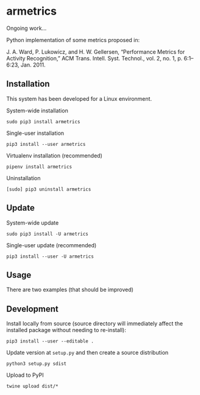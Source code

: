 armetrics
=========

Ongoing work...

Python implementation of some metrics proposed in:

J. A. Ward, P. Lukowicz, and H. W. Gellersen, “Performance Metrics for Activity Recognition,” ACM Trans. Intell. Syst. Technol., vol. 2, no. 1, p. 6:1–6:23, Jan. 2011.

Installation
------------

This system has been developed for a Linux environment.

System-wide installation

    sudo pip3 install armetrics

Single-user installation

    pip3 install --user armetrics

Virtualenv installation (recommended)

    pipenv install armetrics

Uninstallation

    [sudo] pip3 uninstall armetrics

Update
------

System-wide update

    sudo pip3 install -U armetrics

Single-user update (recommended)

    pip3 install --user -U armetrics

Usage
-----

There are two examples (that should be improved)

Development
-----------

Install locally from source (source directory will immediately affect the installed package
without needing to re-install):

    pip3 install --user --editable .

Update version at `setup.py` and then create a source distribution

    python3 setup.py sdist

Upload to PyPI

    twine upload dist/*
